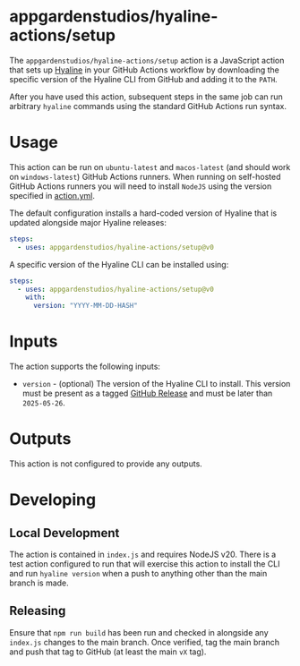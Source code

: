 # appgardenstudios/hyaline-actions/setup
The `appgardenstudios/hyaline-actions/setup` action is a JavaScript action that sets up [Hyaline](https://github.com/appgardenstudios/hyaline) in your GitHub Actions workflow by downloading the specific version of the Hyaline CLI from GitHub and adding it to the `PATH`.

After you have used this action, subsequent steps in the same job can run arbitrary `hyaline` commands using the standard GitHub Actions run syntax.

# Usage
This action can be run on `ubuntu-latest` and `macos-latest` (and should work on `windows-latest`) GitHub Actions runners. When running on self-hosted GitHub Actions runners you will need to install `NodeJS` using the version specified in [action.yml](./action.yml).

The default configuration installs a hard-coded version of Hyaline that is updated alongside major Hyaline releases:
```yaml
steps:
  - uses: appgardenstudios/hyaline-actions/setup@v0
```

A specific version of the Hyaline CLI can be installed using:
```yaml
steps:
  - uses: appgardenstudios/hyaline-actions/setup@v0
    with:
      version: "YYYY-MM-DD-HASH"
```

# Inputs
The action supports the following inputs:

* `version` - (optional) The version of the Hyaline CLI to install. This version must be present as a tagged [GitHub Release](https://github.com/appgardenstudios/hyaline/releases) and must be later than `2025-05-26`.

# Outputs
This action is not configured to provide any outputs.

# Developing

## Local Development
The action is contained in `index.js` and requires NodeJS v20. There is a test action configured to run that will exercise this action to install the CLI and run `hyaline version` when a push to anything other than the main branch is made.

## Releasing
Ensure that `npm run build` has been run and checked in alongside any `index.js` changes to the main branch. Once verified, tag the main branch and push that tag to GitHub (at least the main `vX` tag).